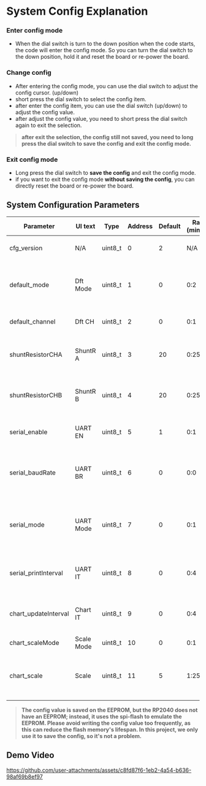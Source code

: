 # System Config Explanation


### Enter config mode
- When the dial switch is turn to the down position when the code starts, the code will enter the config mode. So you can turn the dial switch to the down position, hold it and reset the board or re-power the board.

### Change config
- After entering the config mode, you can use the dial switch to adjust the config cursor. (up/down)
- short press the dial switch to select the config item.
- after enter the config item, you can use the dial switch (up/down) to adjust the config value.
- after adjust the config value, you need to short press the dial switch again to exit the selection.

> **after exit the selection, the config still not saved, you need to long press the dial switch to save the config and exit the config mode.**

### Exit config mode
- Long press the dial switch to **save the config** and exit the config mode.
- if you want to exit the config mode **without saving the config**, you can directly reset the board or re-power the board.


## System Configuration Parameters

| Parameter | UI text | Type | Address | Default | Range (min:max) | Description |
|-----------|---------|------|---------|---------|-----------------|-------------|
| cfg_version | N/A | uint8_t | 0 | 2 | N/A | Increment when the config struct is changed |
| default_mode | Dft Mode | uint8_t | 1 | 0 | 0:2 | Default operation mode (0: dataMonitor, 1: dataMonitorChart, 2: dataMonitorCount) |
| default_channel | Dft CH | uint8_t | 2 | 0 | 0:1 | Default channel selection (0: CHA, 1: CHB) |
| shuntResistorCHA | ShuntR A | uint8_t | 3 | 20 | 0:255 | Shunt resistor value for Channel A (default: 20mOhm, 20=20mOhm) |
| shuntResistorCHB | ShuntR B | uint8_t | 4 | 20 | 0:255 | Shunt resistor value for Channel B (default: 20mOhm, 20=20mOhm) |
| serial_enable | UART EN | uint8_t | 5 | 1 | 0:1 | Serial communication enable/disable (0: disable, 1: enable) |
| serial_baudRate | UART BR | uint8_t | 6 | 0 | 0:0 | Serial communication baud rate (0: 115200, currently only 115200 is supported) |
| serial_mode | UART Mode | uint8_t | 7 | 0 | 0:1 | Serial communication mode (0: default/human readable, 1: arduino plotter mode) |
| serial_printInterval | UART IT | uint8_t | 8 | 0 | 0:4 | Interval for serial printing (0: 1000ms, 1: 500ms, 2: 100ms, 3: 50ms, 4: 10ms) |
| chart_updateInterval | Chart IT | uint8_t | 9 | 0 | 0:4 | Interval for chart updates (0: 50ms, 1: 100ms, 2: 250ms, 3: 500ms, 4: 1000ms) |
| chart_scaleMode | Scale Mode | uint8_t | 10 | 0 | 0:1 | Chart scale mode (0: fixed, 1: auto) |
| chart_scale | Scale | uint8_t | 11 | 5 | 1:255 | Chart scale (5=500mA, 1 step is 100mA, only works when chart_scaleMode is 0) |



> **The config value is saved on the EEPROM, but the RP2040 does not have an EEPROM; instead, it uses the spi-flash to emulate the EEPROM. Please avoid writing the config value too frequently, as this can reduce the flash memory's lifespan. In this project, we only use it to save the config, so it's not a problem.**

## Demo Video
https://github.com/user-attachments/assets/c8fd87f6-1eb2-4a54-b636-98af69b8ef97

